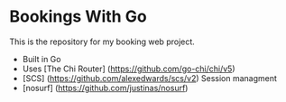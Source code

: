 # Bookings With Go

This is the repository for my booking web project.

- Built in Go 
- Uses [The Chi Router] (https://github.com/go-chi/chi/v5)
- [SCS] (https://github.com/alexedwards/scs/v2) Session managment
- [nosurf] (https://github.com/justinas/nosurf)